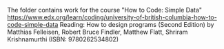 The folder contains work for the course "How to Code: Simple Data"
https://www.edx.org/learn/coding/university-of-british-columbia-how-to-code-simple-data
Reading: How to design programs (Second Edition) by Matthias Felleisen, Robert Bruce Findler, Matthew Flatt, Shriram Krishnamurthi (ISBN: 9780262534802)